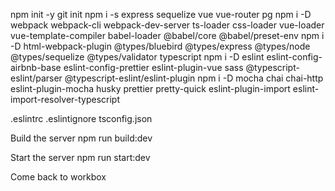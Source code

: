npm init -y
git init
npm i -s express sequelize vue vue-router pg
npm i -D webpack webpack-cli webpack-dev-server ts-loader css-loader vue-loader vue-template-compiler babel-loader @babel/core @babel/preset-env
npm i -D html-webpack-plugin @types/bluebird @types/express @types/node @types/sequelize @types/validator typescript 
npm i -D eslint eslint-config-airbnb-base eslint-config-prettier eslint-plugin-vue sass @typescript-eslint/parser @typescript-eslint/eslint-plugin
npm i -D mocha chai chai-http eslint-plugin-mocha husky prettier pretty-quick eslint-plugin-import eslint-import-resolver-typescript

.eslintrc
.eslintignore
tsconfig.json

Build the server
npm run build:dev

Start the server
npm run start:dev

Come back to workbox